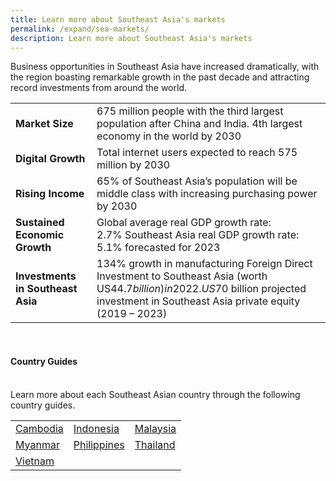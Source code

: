 ```yaml
---
title: Learn more about Southeast Asia's markets
permalink: /expand/sea-markets/
description: Learn more about Southeast Asia's markets
---
```

Business opportunities in Southeast Asia have increased dramatically, with the region boasting remarkable growth in the past decade and attracting record investments from around the world.



|  |  | 
| -------- | -------- | 
| <b>Market Size</b> |675 million people with the third largest population after China and India. 4th largest economy in the world by 2030 |
<b>Digital Growth</b> | Total internet users expected to reach 575 million by 2030 | 
<b>Rising Income</b> | 65% of Southeast Asia’s population will be middle class with increasing purchasing power by 2030| 
<b>Sustained Economic Growth</b> | Global average real GDP growth rate: 2.7% Southeast Asia real GDP growth rate: 5.1% forecasted for 2023| 
<b>Investments in Southeast Asia</b> |134% growth in manufacturing Foreign Direct Investment to Southeast Asia (worth US$44.7 billion) in 2022. US$70 billion projected investment in Southeast Asia private equity (2019 – 2023)| 
<br>

<h4>Country Guides</h4><br>
Learn more about each Southeast Asian country through the following country guides.<br>

|  |  |  |
| -------- | -------- | -------- |
| [Cambodia](https://www.enterprisesg.gov.sg/overseas-markets/asia-pacific/cambodia/market-profile)  | [Indonesia](https://www.enterprisesg.gov.sg/overseas-markets/asia-pacific/indonesia/market-profile)  | [Malaysia](https://www.enterprisesg.gov.sg/overseas-markets/asia-pacific/malaysia/market-profile)  |
| [Myanmar](https://www.enterprisesg.gov.sg/overseas-markets/asia-pacific/myanmar/market-profile) | [Philippines](https://www.enterprisesg.gov.sg/overseas-markets/asia-pacific/philippines/market-profile) |[Thailand](https://www.enterprisesg.gov.sg/overseas-markets/asia-pacific/thailand/market-profile) |
| [Vietnam](https://www.enterprisesg.gov.sg/overseas-markets/asia-pacific/vietnam/market-profile)  |  |  |